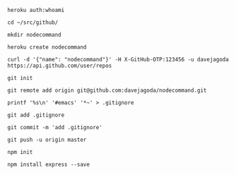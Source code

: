 `heroku auth:whoami`

`cd ~/src/github/`

`mkdir nodecommand`

`heroku create nodecommand`

`curl -d '{"name": "nodecommand"}' -H X-GitHub-OTP:123456 -u davejagoda https://api.github.com/user/repos`

`git init`

`git remote add origin git@github.com:davejagoda/nodecommand.git`

`printf '%s\n' '#emacs' '*~' > .gitignore`

`git add .gitignore`

`git commit -m 'add .gitignore'`

`git push -u origin master`

`npm init`

`npm install express --save`

